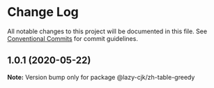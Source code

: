 # Change Log

All notable changes to this project will be documented in this file.
See [Conventional Commits](https://conventionalcommits.org) for commit guidelines.

## 1.0.1 (2020-05-22)

**Note:** Version bump only for package @lazy-cjk/zh-table-greedy

